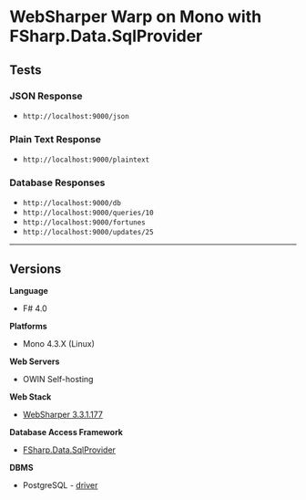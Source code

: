 # WebSharper Warp on Mono with FSharp.Data.SqlProvider

## Tests

### JSON Response

* `http://localhost:9000/json`

### Plain Text Response

* `http://localhost:9000/plaintext`

### Database Responses

* `http://localhost:9000/db`
* `http://localhost:9000/queries/10`
* `http://localhost:9000/fortunes`
* `http://localhost:9000/updates/25`

---

## Versions

**Language**

* F# 4.0 

**Platforms**

* Mono 4.3.X (Linux)

**Web Servers**

* OWIN Self-hosting

**Web Stack**

* [WebSharper 3.3.1.177](https://www.nuget.org/packages/WebSharper/)

**Database Access Framework**

* [FSharp.Data.SqlProvider](https://github.com/fsprojects/SQLProvider)

**DBMS**

* PostgreSQL - [driver](http://www.nuget.org/packages/Npgsql/) 

